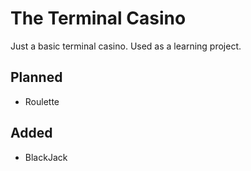 # The Terminal Casino
Just a basic terminal casino. Used as a learning project. 

## Planned
- Roulette
## Added
- BlackJack
